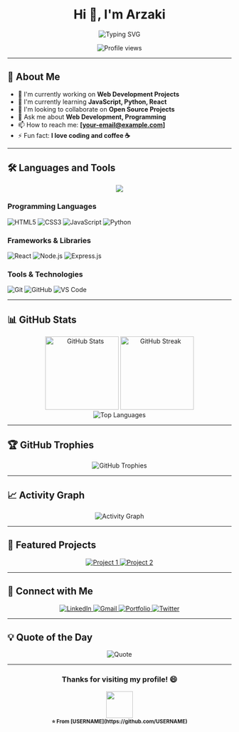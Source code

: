 <h1 align="center">Hi 👋, I'm Arzaki</h1>
<p align="center">
  <img src="https://readme-typing-svg.demolab.com?font=Fira+Code&size=22&pause=1000&color=36BCF7&center=true&vCenter=true&width=440&lines=Welcome+to+my+GitHub+profile!;Web+Developer+%7C+Python+Enthusiast;Always+Learning+New+Things" alt="Typing SVG" />
</p>

<div align="center">
  <img src="https://komarev.com/ghpvc/?username=zeeks024&label=Profile%20views&color=0e75b6&style=flat" alt="Profile views" />
</div>

---

## 🚀 About Me
- 🔭 I'm currently working on **Web Development Projects**
- 🌱 I'm currently learning **JavaScript, Python, React**
- 👯 I'm looking to collaborate on **Open Source Projects**
- 💬 Ask me about **Web Development, Programming**
- 📫 How to reach me: **[your-email@example.com]**
- ⚡ Fun fact: **I love coding and coffee ☕**

---

## 🛠️ Languages and Tools

<p align="center">
  <img src="https://skillicons.dev/icons?i=html,css,js,python,react,nodejs,git,github,vscode,figma" />
</p>

### Programming Languages
![HTML5](https://img.shields.io/badge/-HTML5-E34F26?style=flat-square&logo=html5&logoColor=white)
![CSS3](https://img.shields.io/badge/-CSS3-1572B6?style=flat-square&logo=css3&logoColor=white)
![JavaScript](https://img.shields.io/badge/-JavaScript-F7DF1E?style=flat-square&logo=javascript&logoColor=black)
![Python](https://img.shields.io/badge/-Python-3776AB?style=flat-square&logo=python&logoColor=white)

### Frameworks & Libraries
![React](https://img.shields.io/badge/-React-61DAFB?style=flat-square&logo=react&logoColor=black)
![Node.js](https://img.shields.io/badge/-Node.js-339933?style=flat-square&logo=node.js&logoColor=white)
![Express.js](https://img.shields.io/badge/-Express.js-000000?style=flat-square&logo=express&logoColor=white)

### Tools & Technologies
![Git](https://img.shields.io/badge/-Git-F05032?style=flat-square&logo=git&logoColor=white)
![GitHub](https://img.shields.io/badge/-GitHub-181717?style=flat-square&logo=github&logoColor=white)
![VS Code](https://img.shields.io/badge/-VS%20Code-007ACC?style=flat-square&logo=visual-studio-code&logoColor=white)

---

## 📊 GitHub Stats

<div align="center">
  <img src="https://github-readme-stats.vercel.app/api?username=USERNAME&show_icons=true&theme=radical&hide_border=true&count_private=true" alt="GitHub Stats" height="165"/>
  <img src="https://github-readme-streak-stats.herokuapp.com/?user=USERNAME&theme=radical&hide_border=true" alt="GitHub Streak" height="165"/>
</div>

<div align="center">
  <img src="https://github-readme-stats.vercel.app/api/top-langs/?username=USERNAME&layout=compact&theme=radical&hide_border=true" alt="Top Languages"/>
</div>

---

## 🏆 GitHub Trophies
<div align="center">
  <img src="https://github-profile-trophy.vercel.app/?username=USERNAME&theme=radical&no-frame=true&no-bg=false&margin-w=4" alt="GitHub Trophies"/>
</div>

---

## 📈 Activity Graph
<div align="center">
  <img src="https://github-readme-activity-graph.vercel.app/graph?username=USERNAME&theme=radical" alt="Activity Graph"/>
</div>

---

## 🌟 Featured Projects

<div align="center">
  <a href="https://github.com/USERNAME/project1">
    <img src="https://github-readme-stats.vercel.app/api/pin/?username=USERNAME&repo=project1&theme=radical" alt="Project 1"/>
  </a>
  <a href="https://github.com/USERNAME/project2">
    <img src="https://github-readme-stats.vercel.app/api/pin/?username=USERNAME&repo=project2&theme=radical" alt="Project 2"/>
  </a>
</div>

---

## 🔗 Connect with Me

<div align="center">
  <a href="https://linkedin.com/in/USERNAME" target="_blank">
    <img src="https://img.shields.io/badge/-LinkedIn-0077B5?style=for-the-badge&logo=linkedin&logoColor=white" alt="LinkedIn"/>
  </a>
  <a href="mailto:your-email@example.com" target="_blank">
    <img src="https://img.shields.io/badge/-Gmail-D14836?style=for-the-badge&logo=gmail&logoColor=white" alt="Gmail"/>
  </a>
  <a href="https://your-portfolio.com" target="_blank">
    <img src="https://img.shields.io/badge/-Portfolio-FF5722?style=for-the-badge&logo=google-chrome&logoColor=white" alt="Portfolio"/>
  </a>
  <a href="https://twitter.com/USERNAME" target="_blank">
    <img src="https://img.shields.io/badge/-Twitter-1DA1F2?style=for-the-badge&logo=twitter&logoColor=white" alt="Twitter"/>
  </a>
</div>

---

## 💡 Quote of the Day
<div align="center">
  <img src="https://quotes-github-readme.vercel.app/api?type=horizontal&theme=radical" alt="Quote"/>
</div>

---

<div align="center">
  <h3>Thanks for visiting my profile! 😄</h3>
  <img src="https://media.giphy.com/media/LnQjpWaON8nhr21vNW/giphy.gif" width="60">
  <br>
  <sub><strong>⭐️ From [USERNAME](https://github.com/USERNAME)</strong></sub>
</div>
